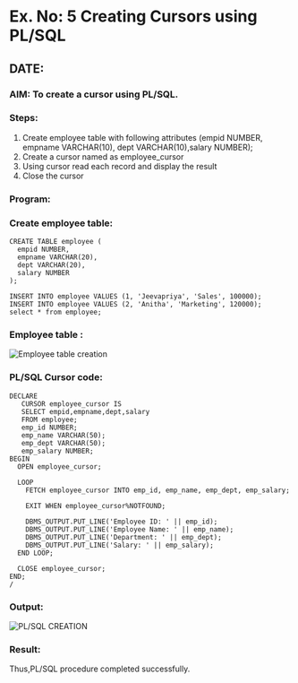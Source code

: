 # Ex. No: 5 Creating Cursors using PL/SQL
## DATE:

### AIM: To create a cursor using PL/SQL.

### Steps:
1. Create employee table with following attributes (empid NUMBER, empname VARCHAR(10), dept VARCHAR(10),salary NUMBER);
2. Create a cursor named as employee_cursor
3. Using cursor read each record and display the result
4. Close the cursor

### Program:
### Create employee table:
```
CREATE TABLE employee (
  empid NUMBER,
  empname VARCHAR(20),
  dept VARCHAR(20),
  salary NUMBER
);

INSERT INTO employee VALUES (1, 'Jeevapriya', 'Sales', 100000);
INSERT INTO employee VALUES (2, 'Anitha', 'Marketing', 120000);
select * from employee;
```
### Employee table :
![Employee table creation](https://github.com/Jeevapriya14/Ex-no-6-Creating-Cursors-using-PL-SQL/assets/121003043/f2e423c5-7157-4295-ac91-c9548ea6dd71)


### PL/SQL Cursor code:
```
DECLARE
   CURSOR employee_cursor IS
   SELECT empid,empname,dept,salary
   FROM employee;
   emp_id NUMBER;
   emp_name VARCHAR(50);
   emp_dept VARCHAR(50);
   emp_salary NUMBER;
BEGIN
  OPEN employee_cursor;

  LOOP
    FETCH employee_cursor INTO emp_id, emp_name, emp_dept, emp_salary;

    EXIT WHEN employee_cursor%NOTFOUND;

    DBMS_OUTPUT.PUT_LINE('Employee ID: ' || emp_id);
    DBMS_OUTPUT.PUT_LINE('Employee Name: ' || emp_name);
    DBMS_OUTPUT.PUT_LINE('Department: ' || emp_dept);
    DBMS_OUTPUT.PUT_LINE('Salary: ' || emp_salary);
  END LOOP;

  CLOSE employee_cursor;
END;
/
```

### Output:
![PL/SQL CREATION](https://github.com/Jeevapriya14/Ex-no-6-Creating-Cursors-using-PL-SQL/assets/121003043/facdd270-7c49-4d14-8367-490856d63083)

### Result:
Thus,PL/SQL procedure completed successfully.
